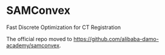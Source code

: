 # SAMConvex
Fast Discrete Optimization for CT Registration

The official repo moved to <https://github.com/alibaba-damo-academy/samconvex>.
